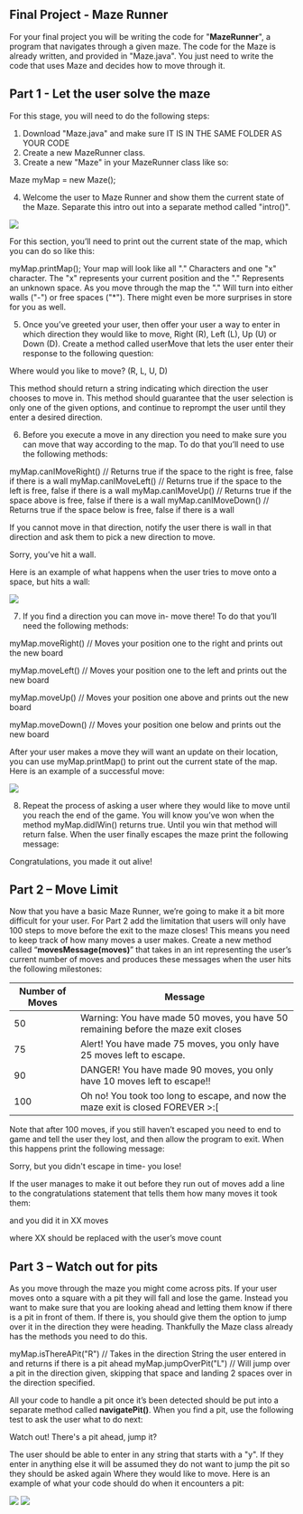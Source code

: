 ## Final Project - Maze Runner

For your final project you will be writing the code for "**MazeRunner**", a program that navigates through a given maze. The code for the Maze is already written, and provided in "Maze.java". You just need to write the code that uses Maze and decides how to move through it.

## Part 1 - Let the user solve the maze

For this stage, you will need to do the following steps:

1. Download "Maze.java" and make sure IT IS IN THE SAME FOLDER AS YOUR CODE
2. Create a new MazeRunner class.
3. Create a new "Maze" in your MazeRunner class like so:

Maze myMap = new Maze();

4. Welcome the user to Maze Runner and show them the current state of the Maze. Separate this intro out into a separate method called "intro()".

![](https://prod-edxapp.edx-cdn.org/assets/courseware/v1/c88e2a15f26778adb8a168073cc56d44/asset-v1:Microsoft+DEV276x+2T2018+type@asset+block/1-mazeStart.png)

For this section, you’ll need to print out the current state of the map, which you can do so like this:

myMap.printMap();
Your map will look like all "." Characters and one "x" character. The "x" represents your current position and the "." Represents an unknown space. As you move through the map the "." Will turn into either walls ("-") or free spaces ("*"). There might even be more surprises in store for you as well.

5. Once you’ve greeted your user, then offer your user a way to enter in which direction they would like to move, Right (R), Left (L), Up (U) or Down (D). Create a method called userMove that lets the user enter their response to the following question:

Where would you like to move? (R, L, U, D)

This method should return a string indicating which direction the user chooses to move in. This method should guarantee that the user selection is only one of the given options, and continue to reprompt the user until they enter a desired direction.

6. Before you execute a move in any direction you need to make sure you can move that way according to the map. To do that you’ll need to use the following methods:

myMap.canIMoveRight() // Returns true if the space to the right is free, false if there is a wall
myMap.canIMoveLeft() // Returns true if the space to the left is free, false if there is a wall
myMap.canIMoveUp() // Returns true if the space above is free, false if there is a wall
myMap.canIMoveDown() // Returns true if the space below is free, false if there is a wall

If you cannot move in that direction, notify the user there is wall in that direction and ask them to pick a new direction to move.

Sorry, you’ve hit a wall.

Here is an example of what happens when the user tries to move onto a space, but hits a wall:

![](https://prod-edxapp.edx-cdn.org/assets/courseware/v1/657d48b23c5ffcfba8efa956ae6accc2/asset-v1:Microsoft+DEV276x+2T2018+type@asset+block/2-mazeMove.png)

7. If you find a direction you can move in- move there! To do that you’ll need the following methods:

myMap.moveRight() // Moves your position one to the right and prints out the new board

myMap.moveLeft() // Moves your position one to the left and prints out the new board

myMap.moveUp() // Moves your position one above and prints out the new board

myMap.moveDown() // Moves your position one below and prints out the new board


After your user makes a move they will want an update on their location, you can use myMap.printMap() to print out the current state of the map. Here is an example of a successful move:

![](https://prod-edxapp.edx-cdn.org/assets/courseware/v1/9635b789434cf0d2252663fa76c83cfb/asset-v1:Microsoft+DEV276x+2T2018+type@asset+block/3-mazeMove2.png)

8. Repeat the process of asking a user where they would like to move until you reach the end of the game. You will know you’ve won when the method myMap.didIWin() returns true. Until you win that method will return false. When the user finally escapes the maze print the following message:

Congratulations, you made it out alive!

## Part 2 – Move Limit

Now that you have a basic Maze Runner, we’re going to make it a bit more difficult for your user. For Part 2 add the limitation that users will only have 100 steps to move before the exit to the maze closes! This means you need to keep track of how many moves a user makes. Create a new method called “**movesMessage(moves)**” that takes in an int representing the user’s current number of moves and produces these messages when the user hits the following milestones:

| Number of Moves |	Message |
| --------------- | ------- |
| 50 |	Warning: You have made 50 moves, you have 50 remaining before the maze exit closes |
| 75 |	Alert! You have made 75 moves, you only have 25 moves left to escape. |
| 90 |	DANGER! You have made 90 moves, you only have 10 moves left to escape!! |
| 100 |	Oh no! You took too long to escape, and now the maze exit is closed FOREVER >:[ |

Note that after 100 moves, if you still haven’t escaped you need to end to game and tell the user they lost, and then allow the program to exit. When this happens print the following message:

Sorry, but you didn't escape in time- you lose!

If the user manages to make it out before they run out of moves add a line to the congratulations statement that tells them how many moves it took them:

and you did it in XX moves

where XX should be replaced with the user’s move count

## Part 3 – Watch out for pits

As you move through the maze you might come across pits. If your user moves onto a square with a pit they will fall and lose the game. Instead you want to make sure that you are looking ahead and letting them know if there is a pit in front of them. If there is, you should give them the option to jump over it in the direction they were heading. Thankfully the Maze class already has the methods you need to do this.

myMap.isThereAPit("R") // Takes in the direction String the user entered in and returns if there is a pit ahead
myMap.jumpOverPit("L") // Will jump over a pit in the direction given, skipping that space and landing 2 spaces over in the direction specified.

All your code to handle a pit once it’s been detected should be put into a separate method called **navigatePit()**. When you find a pit, use the following test to ask the user what to do next:

Watch out! There's a pit ahead, jump it?

The user should be able to enter in any string that starts with a "y". If they enter in anything else it will be assumed they do not want to jump the pit so they should be asked again Where they would like to move. Here is an example of what your code should do when it encounters a pit:

![](https://prod-edxapp.edx-cdn.org/assets/courseware/v1/24822daebc10bb83eeee7a352efce705/asset-v1:Microsoft+DEV276x+2T2018+type@asset+block/4-mazePit1.png) ![](https://prod-edxapp.edx-cdn.org/assets/courseware/v1/b0e0490d3a6de84973fe0e41ae79a0f4/asset-v1:Microsoft+DEV276x+2T2018+type@asset+block/5-mazePit2.png)

